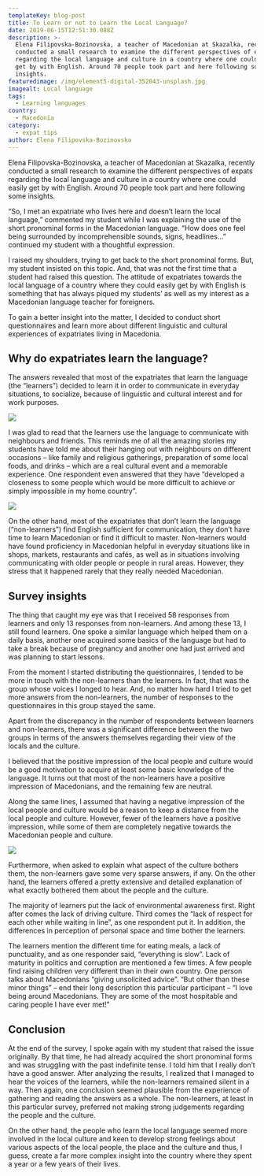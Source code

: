 ```yaml
---
templateKey: blog-post
title: To Learn or not to Learn the Local Language?
date: 2019-06-15T12:51:30.088Z
description: >-
  Elena Filipovska-Bozinovska, a teacher of Macedonian at Skazalka, recently
  conducted a small research to examine the different perspectives of expats
  regarding the local language and culture in a country where one could easily
  get by with English. Around 70 people took part and here following some
  insights.
featuredimage: /img/element5-digital-352043-unsplash.jpg
imagealt: Local language
tags:
  - Learning languages
country:
  - Macedonia
category:
  - expat tips
author: Elena Filipovska-Bozinovska
---
```

Elena Filipovska-Bozinovska, a teacher of Macedonian at Skazalka, recently conducted a small research to examine the different perspectives of expats regarding the local language and culture in a country where one could easily get by with English. Around 70 people took part and here following some insights.

“So, I met an expatriate who lives here and doesn’t learn the local language,” commented my student while I was explaining the use of the short pronominal forms in the Macedonian language. “How does one feel being surrounded by incomprehensible sounds, signs, headlines…” continued my student with a thoughtful expression.

I raised my shoulders, trying to get back to the short pronominal forms. But, my student insisted on this topic. And, that was not the first time that a student had raised this question. The attitude of expatriates towards the local language of a country where they could easily get by with English is something that has always piqued my students’ as well as my interest as a Macedonian language teacher for foreigners.

To gain a better insight into the matter, I decided to conduct short questionnaires and learn more about different linguistic and cultural experiences of expatriates living in Macedonia.

## Why do expatriates learn the language?

The answers revealed that most of the expatriates that learn the language (the “learners”) decided to learn it in order to communicate in everyday situations, to socialize, because of linguistic and cultural interest and for work purposes.

![](/img/chart1.jpg)

I was glad to read that the learners use the language to communicate with neighbours and friends. This reminds me of all the amazing stories my students have told me about their hanging out with neighbours on different occasions – like family and religious gatherings, preparation of some local foods, and drinks – which are a real cultural event and a memorable experience. One respondent even answered that they have “developed a closeness to some people which would be more difficult to achieve or simply impossible in my home country”.

![](/img/chart2.jpg)

On the other hand, most of the expatriates that don’t learn the language (“non-learners”) find English sufficient for communication, they don’t have time to learn Macedonian or find it difficult to master. Non-learners would have found proficiency in Macedonian helpful in everyday situations like in shops, markets, restaurants and cafés, as well as in situations involving communicating with older people or people in rural areas. However, they stress that it happened rarely that they really needed Macedonian.

## Survey insights

The thing that caught my eye was that I received 58 responses from learners and only 13 responses from non-learners. And among these 13, I still found learners. One spoke a similar language which helped them on a daily basis, another one acquired some basics of the language but had to take a break because of pregnancy and another one had just arrived and was planning to start lessons.

From the moment I started distributing the questionnaires, I tended to be more in touch with the non-learners than the learners. In fact, that was the group whose voices I longed to hear. And, no matter how hard I tried to get more answers from the non-learners, the number of responses to the questionnaires in this group stayed the same.

Apart from the discrepancy in the number of respondents between learners and non-learners, there was a significant difference between the two groups in terms of the answers themselves regarding their view of the locals and the culture.

I believed that the positive impression of the local people and culture would be a good motivation to acquire at least some basic knowledge of the language. It turns out that most of the non-learners have a positive impression of Macedonians, and the remaining few are neutral.

Along the same lines, I assumed that having a negative impression of the local people and culture would be a reason to keep a distance from the local people and culture. However, fewer of the learners have a positive impression, while some of them are completely negative towards the Macedonian people and culture.

![](/img/chart3.jpg)

Furthermore, when asked to explain what aspect of the culture bothers them, the non-learners gave some very sparse answers, if any. On the other hand, the learners offered a pretty extensive and detailed explanation of what exactly bothered them about the people and the culture.

The majority of learners put the lack of environmental awareness first. Right after comes the lack of driving culture. Third comes the “lack of respect for each other while waiting in line”, as one respondent put it. In addition, the differences in perception of personal space and time bother the learners.

The learners mention the different time for eating meals, a lack of punctuality, and as one responder said, “everything is slow”. Lack of maturity in politics and corruption are mentioned a few times. A few people find raising children very different than in their own country. One person talks about Macedonians “giving unsolicited advice”. “But other than these minor things” – end their long description this particular participant – “I love being around Macedonians. They are some of the most hospitable and caring people I have ever met!”

## Conclusion

At the end of the survey, I spoke again with my student that raised the issue originally. By that time, he had already acquired the short pronominal forms and was struggling with the past indefinite tense. I told him that I really don’t have a good answer. After analyzing the results, I realized that I managed to hear the voices of the learners, while the non-learners remained silent in a way. Then again, one conclusion seemed plausible from the experience of gathering and reading the answers as a whole. The non-learners, at least in this particular survey, preferred not making strong judgements regarding the people and the culture.

On the other hand, the people who learn the local language seemed more involved in the local culture and keen to develop strong feelings about various aspects of the local people, the place and the culture and thus, I guess, create a far more complex insight into the country where they spent a year or a few years of their lives.
